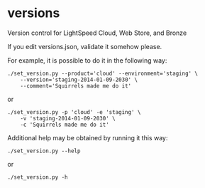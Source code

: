 versions
========

Version control for LightSpeed Cloud, Web Store, and Bronze

If you edit versions.json, validate it somehow please.

For example, it is possible to do it in the following way:

    ./set_version.py --product='cloud' --environment='staging' \
        --version='staging-2014-01-09-2030' \
        --comment='Squirrels made me do it'

or

    ./set_version.py -p 'cloud' -e 'staging' \
        -v 'staging-2014-01-09-2030' \
        -c 'Squirrels made me do it'

Additional help may be obtained by running it this way:

    ./set_version.py --help

or

    ./set_version.py -h

